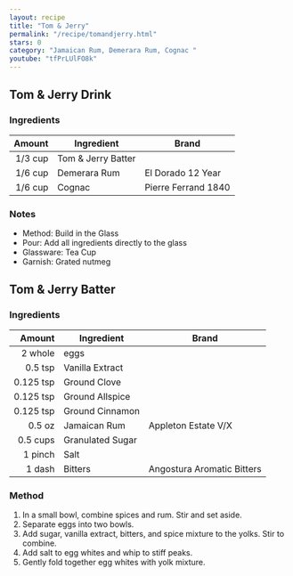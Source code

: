 ```yaml
---
layout: recipe
title: "Tom & Jerry"
permalink: "/recipe/tomandjerry.html"
stars: 0
category: "Jamaican Rum, Demerara Rum, Cognac "
youtube: "tfPrLUlFO8k"
---
```


<div class="subrecipe" markdown="1">

## Tom & Jerry Drink

### Ingredients

| Amount  | Ingredient               | Brand   |
| ------: | ------------------ | ------------------- |
| 1/3 cup | Tom & Jerry Batter |
| 1/6 cup | Demerara Rum       | El Dorado 12 Year   |
| 1/6 cup | Cognac             | Pierre Ferrand 1840 |

### Notes

- Method: Build in the Glass
- Pour: Add all ingredients directly to the glass
- Glassware: Tea Cup
- Garnish: Grated nutmeg

</div>
<div class="subrecipe" markdown="1">

## Tom & Jerry Batter

### Ingredients

| Amount  | Ingredient               | Brand                |
| --------: | ---------------- | -------------------------- |
|   2 whole | eggs             |
|   0.5 tsp | Vanilla Extract  |
| 0.125 tsp | Ground Clove     |
| 0.125 tsp | Ground Allspice  |
| 0.125 tsp | Ground Cinnamon  |
|    0.5 oz | Jamaican Rum     | Appleton Estate V/X        |
|  0.5 cups | Granulated Sugar |
|   1 pinch | Salt             |
|    1 dash | Bitters          | Angostura Aromatic Bitters |

### Method

1. In a small bowl, combine spices and rum. Stir and set aside.
2. Separate eggs into two bowls.
3. Add sugar, vanilla extract, bitters, and spice mixture to the yolks. Stir to combine.
4. Add salt to egg whites and whip to stiff peaks.
5. Gently fold together egg whites with yolk mixture.

</div>
